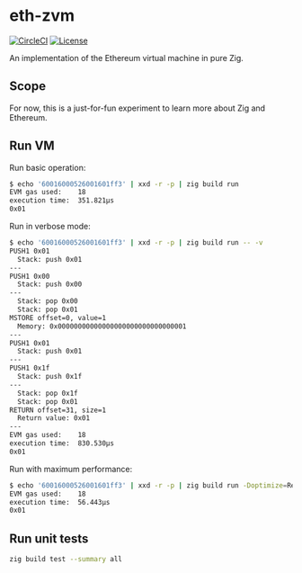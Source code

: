 # eth-zvm

[![CircleCI](https://dl.circleci.com/status-badge/img/gh/mtlynch/eth-zvm/tree/master.svg?style=svg)](https://dl.circleci.com/status-badge/redirect/gh/mtlynch/eth-zvm/tree/master)
[![License](http://img.shields.io/:license-mit-blue.svg?style=flat-square)](LICENSE)

An implementation of the Ethereum virtual machine in pure Zig.

## Scope

For now, this is a just-for-fun experiment to learn more about Zig and Ethereum.

## Run VM

Run basic operation:

```bash
$ echo '60016000526001601ff3' | xxd -r -p | zig build run
EVM gas used:    18
execution time:  351.821µs
0x01
```

Run in verbose mode:

```bash
$ echo '60016000526001601ff3' | xxd -r -p | zig build run -- -v
PUSH1 0x01
  Stack: push 0x01
---
PUSH1 0x00
  Stack: push 0x00
---
  Stack: pop 0x00
  Stack: pop 0x01
MSTORE offset=0, value=1
  Memory: 0x00000000000000000000000000000001
---
PUSH1 0x01
  Stack: push 0x01
---
PUSH1 0x1f
  Stack: push 0x1f
---
  Stack: pop 0x1f
  Stack: pop 0x01
RETURN offset=31, size=1
  Return value: 0x01
---
EVM gas used:    18
execution time:  830.530µs
0x01
```

Run with maximum performance:

```bash
$ echo '60016000526001601ff3' | xxd -r -p | zig build run -Doptimize=ReleaseFast
EVM gas used:    18
execution time:  56.443µs
0x01
```

## Run unit tests

```bash
zig build test --summary all
```
